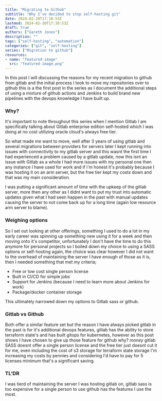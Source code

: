 ```yaml
---
title: "Migrating to Github"
subtitle: "Why I've decided to stop self-hosting git"
date: 2024-02-20T17:10:53Z
lastmod: 2024-02-20T17:30:53Z
draft: true
authors: ["Gareth Jones"]
description: ""
tags: ["self-hosting", "automation"]
categories: ["git", "self-hosting"]
series: ["Migration to github"]
resources:
- name: "featured-image"
  src: "featured-image.png"
---
```


In this post I will discussing the reasons for my recent migration to github from gitlab and the initial process I took to move my repositories over to github this is a the first post in the series as I document the additional steps of using a mixture of github actions and Jenkins to build brand new pipelines with the devops knowledge I have built up.

### Why?
It's important to note throughout this series when I mention Gitlab I am specifically talking about Gitlab enterprise edition self-hosted which I was doing at no cost utilizing oracle cloud's always free tier.

So what made me want to move, well after 3 years of using gitlab and several migrations between providers for servers later I kept running into issues with connectivity to my gitlab server and this wasnt the first time I had experienced a problem caused by a gitlab update, now this isnt an issue with Gitlab as a whole I had more issues with my personal one then any instance I have used for work and if i'm honest it's probably because I was hosting it on an arm server, but the free tier kept my costs down and that was my main consideration.

I was putting a significant amount of time with the upkeep of the gitlab server, more then any other as I didnt want to put my trust into automatic updates given what I had seen happen in the past with manual updates causing the server to not come back up for a long time (again low resource arm server to blame).

### Weighing options
So I set out looking at other offerings, something I used to do a lot in my early career was spinning up something new using it for a week and then moving onto it's competitor, unfortunately I don't have the time to do this anymore for personal projects so I boiled down my choice to using a SASS options or self-hosting again, the choice was clear however I did not want to the overhead of maintaining the server I have enough of those as it is, then I needed something that met my criteria;

- Free or low cost single person license
- Built in CI/CD for simple jobs
- Support for Jenkins (because I need to learn more about Jenkins for work)
- Package/docker container storage

This ultimately narrowed down my options to Gitlab sass or github.

### Gitlab vs Github

Both offer a similar feature set but the reason I have always picked gitlab in the past is for it's additional devops features, gitlab has the ability to store terraform state's and has built gitops for kubernetes, however as this post shows I have chosen to give up those feature for github why? *money* gitlab SASS doesnt offer a single person license and the free tier just doesnt cut it for me, even including the cost of s3 storage for terraform state storage I'm increasing my costs by pennies and considering I'd have to pay for 5 licenses minimum that's a significant saving.

### TL'DR

I was tierd of maintaining the server I was hosting gitlab on, gitlab sass is too expensive for a single person to use github has the features I use the most.